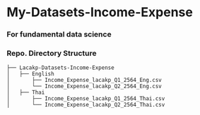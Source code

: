 # My-Datasets-Income-Expense
### For fundamental data science


### Repo. Directory Structure

    ├── Lacakp-Datasets-Income-Expense
    │   ├── English
    │       ├── Income_Expense_lacakp_Q1_2564_Eng.csv 
    │       └── Income_Expense_lacakp_Q2_2564_Eng.csv
    │   ├── Thai
    │       ├── Income_Expense_lacakp_Q1_2564_Thai.csv 
    │       └── Income_Expense_lacakp_Q2_2564_Thai.csv
